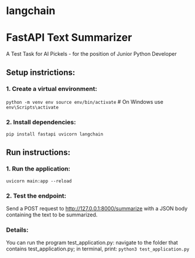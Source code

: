 # langchain
# FastAPI Text Summarizer
A Test Task for AI Pickels - for the position of Junior Python Developer

## Setup instrictions:
### 1. Create a virtual environment:

`python -m venv env
source env/bin/activate`  # On Windows use `env\Scripts\activate`

### 2. Install dependencies:

`pip install fastapi uvicorn langchain`

## Run instructions:
### 1. Run the application:

`uvicorn main:app --reload`

### 2. Test the endpoint:

Send a POST request to http://127.0.0.1:8000/summarize with a JSON body containing the text to be summarized.

### Details:
You can run the program test_application.py: navigate to the folder that contains test_application.py;
in terminal, print:
`python3 test_application.py
`
